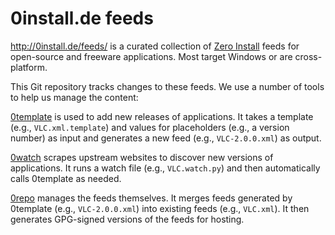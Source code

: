 # 0install.de feeds

http://0install.de/feeds/ is a curated collection of [Zero Install](http://0install.net/) feeds for open-source and freeware applications. Most target Windows or are cross-platform.

This Git repository tracks changes to these feeds. We use a number of tools to help us manage the content:

[0template](https://github.com/0install/0template) is used to add new releases of applications. It takes a template (e.g., `VLC.xml.template`) and values for placeholders (e.g., a version number) as input and generates a new feed (e.g., `VLC-2.0.0.xml`) as output.

[0watch](https://github.com/0install/0watch) scrapes upstream websites to discover new versions of applications. It runs a watch file (e.g., `VLC.watch.py`) and then automatically calls 0template as needed.

[0repo](https://github.com/0install/0repo) manages the feeds themselves. It merges feeds generated by 0template (e.g., `VLC-2.0.0.xml`) into existing feeds (e.g., `VLC.xml`). It then generates GPG-signed versions of the feeds for hosting.
